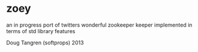# zoey

an in progress port of twitters wonderful zookeeper keeper implemented in terms of std library features

Doug Tangren (softprops) 2013
